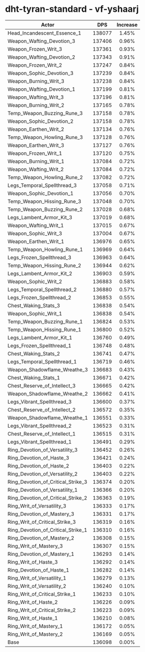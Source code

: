 # dht-tyran-standard - vf-yshaarj
| Actor | DPS | Increase |
|---|:---:|:---:|
|Head_Incandescent_Essence_1|138077|1.45%|
|Weapon_Wafting_Devotion_3|137406|0.96%|
|Weapon_Frozen_Writ_3|137361|0.93%|
|Weapon_Wafting_Devotion_2|137343|0.91%|
|Weapon_Frozen_Writ_2|137247|0.84%|
|Weapon_Sophic_Devotion_3|137239|0.84%|
|Weapon_Burning_Writ_3|137238|0.84%|
|Weapon_Wafting_Devotion_1|137199|0.81%|
|Weapon_Wafting_Writ_3|137196|0.81%|
|Weapon_Burning_Writ_2|137165|0.78%|
|Temp_Weapon_Buzzing_Rune_3|137158|0.78%|
|Weapon_Sophic_Devotion_2|137158|0.78%|
|Weapon_Earthen_Writ_2|137134|0.76%|
|Temp_Weapon_Howling_Rune_3|137128|0.76%|
|Weapon_Earthen_Writ_3|137127|0.76%|
|Weapon_Frozen_Writ_1|137120|0.75%|
|Weapon_Burning_Writ_1|137084|0.72%|
|Weapon_Wafting_Writ_2|137084|0.72%|
|Temp_Weapon_Howling_Rune_2|137082|0.72%|
|Legs_Temporal_Spellthread_3|137058|0.71%|
|Weapon_Sophic_Devotion_1|137056|0.70%|
|Temp_Weapon_Hissing_Rune_3|137048|0.70%|
|Temp_Weapon_Buzzing_Rune_2|137028|0.68%|
|Legs_Lambent_Armor_Kit_3|137019|0.68%|
|Weapon_Wafting_Writ_1|137015|0.67%|
|Weapon_Sophic_Writ_3|137004|0.67%|
|Weapon_Earthen_Writ_1|136976|0.65%|
|Temp_Weapon_Howling_Rune_1|136969|0.64%|
|Legs_Frozen_Spellthread_3|136963|0.64%|
|Temp_Weapon_Hissing_Rune_2|136944|0.62%|
|Legs_Lambent_Armor_Kit_2|136903|0.59%|
|Weapon_Sophic_Writ_2|136883|0.58%|
|Legs_Temporal_Spellthread_2|136880|0.57%|
|Legs_Frozen_Spellthread_2|136853|0.55%|
|Chest_Waking_Stats_3|136838|0.54%|
|Weapon_Sophic_Writ_1|136838|0.54%|
|Temp_Weapon_Buzzing_Rune_1|136824|0.53%|
|Temp_Weapon_Hissing_Rune_1|136800|0.52%|
|Legs_Lambent_Armor_Kit_1|136760|0.49%|
|Legs_Frozen_Spellthread_1|136748|0.48%|
|Chest_Waking_Stats_2|136741|0.47%|
|Legs_Temporal_Spellthread_1|136719|0.46%|
|Weapon_Shadowflame_Wreathe_3|136683|0.43%|
|Chest_Waking_Stats_1|136671|0.42%|
|Chest_Reserve_of_Intellect_3|136665|0.42%|
|Weapon_Shadowflame_Wreathe_2|136662|0.41%|
|Legs_Vibrant_Spellthread_3|136600|0.37%|
|Chest_Reserve_of_Intellect_2|136572|0.35%|
|Weapon_Shadowflame_Wreathe_1|136551|0.33%|
|Legs_Vibrant_Spellthread_2|136523|0.31%|
|Chest_Reserve_of_Intellect_1|136515|0.31%|
|Legs_Vibrant_Spellthread_1|136491|0.29%|
|Ring_Devotion_of_Versatility_3|136452|0.26%|
|Ring_Devotion_of_Haste_3|136421|0.24%|
|Ring_Devotion_of_Haste_2|136403|0.22%|
|Ring_Devotion_of_Versatility_2|136403|0.22%|
|Ring_Devotion_of_Critical_Strike_3|136374|0.20%|
|Ring_Devotion_of_Versatility_1|136366|0.20%|
|Ring_Devotion_of_Critical_Strike_2|136363|0.19%|
|Ring_Writ_of_Versatility_3|136333|0.17%|
|Ring_Devotion_of_Mastery_3|136331|0.17%|
|Ring_Writ_of_Critical_Strike_3|136319|0.16%|
|Ring_Devotion_of_Critical_Strike_1|136310|0.16%|
|Ring_Devotion_of_Mastery_2|136308|0.15%|
|Ring_Writ_of_Mastery_3|136307|0.15%|
|Ring_Devotion_of_Mastery_1|136293|0.14%|
|Ring_Writ_of_Haste_3|136292|0.14%|
|Ring_Devotion_of_Haste_1|136282|0.14%|
|Ring_Writ_of_Versatility_1|136279|0.13%|
|Ring_Writ_of_Versatility_2|136240|0.10%|
|Ring_Writ_of_Critical_Strike_1|136233|0.10%|
|Ring_Writ_of_Haste_2|136226|0.09%|
|Ring_Writ_of_Critical_Strike_2|136223|0.09%|
|Ring_Writ_of_Haste_1|136210|0.08%|
|Ring_Writ_of_Mastery_1|136172|0.05%|
|Ring_Writ_of_Mastery_2|136169|0.05%|
|Base|136098|0.00%|
